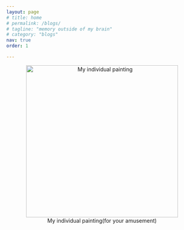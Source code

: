 ```yaml
---
layout: page
# title: home
# permalink: /blogs/
# tagline: "memory outside of my brain"
# category: "blogs"
nav: true
order: 1

---
```

<!-- ![My individual painting](http://wx4.sinaimg.cn/large/0061BuRPly8fh1aa1vj3xj30ro0rot8s.jpg) -->
<div align="center">
<img src="http://wx4.sinaimg.cn/large/0061BuRPly8fh1aa1vj3xj30ro0rot8s.jpg" width="400" height="400" alt="My individual painting"/>
</div>
<div align="center">
My individual painting(for your amusement)
</div>
